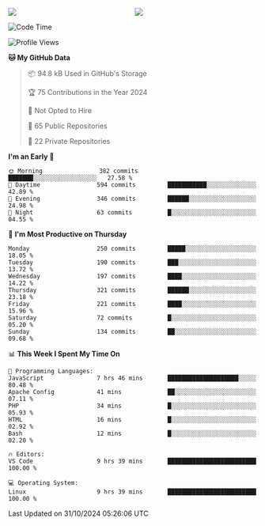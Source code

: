 <p style="display:flex;align-items:center;column-gap:0.5rem;" align="center">
  <img style="flex-grow:1;align-self:stretch;object-fit:cover;"  src ="https://github-readme-stats.vercel.app/api?username=gnoluv9x&show_icons=true&count_private=true&theme=chartreuse-dark&hide_border=true">
  <img style="flex-grow:1;align-self:stretch;object-fit:cover;"src ="https://github-readme-stats.vercel.app/api/top-langs/?username=gnoluv9x&layout=compact&hide_border=true&theme=chartreuse-dark&&langs_count=6&hide=jupyter%20notebook,tex,css,php&exclude_repo=Pacman-AI">
</p>

<!--START_SECTION:waka-->
![Code Time](http://img.shields.io/badge/Code%20Time-906%20hrs%2050%20mins-blue)

![Profile Views](http://img.shields.io/badge/Profile%20Views-0-blue)

**🐱 My GitHub Data** 

> 📦 94.8 kB Used in GitHub's Storage 
 > 
> 🏆 75 Contributions in the Year 2024
 > 
> 🚫 Not Opted to Hire
 > 
> 📜 65 Public Repositories 
 > 
> 🔑 22 Private Repositories 
 > 
**I'm an Early 🐤** 

```text
🌞 Morning                382 commits         ███████░░░░░░░░░░░░░░░░░░   27.58 % 
🌆 Daytime                594 commits         ███████████░░░░░░░░░░░░░░   42.89 % 
🌃 Evening                346 commits         ██████░░░░░░░░░░░░░░░░░░░   24.98 % 
🌙 Night                  63 commits          █░░░░░░░░░░░░░░░░░░░░░░░░   04.55 % 
```
📅 **I'm Most Productive on Thursday** 

```text
Monday                   250 commits         █████░░░░░░░░░░░░░░░░░░░░   18.05 % 
Tuesday                  190 commits         ███░░░░░░░░░░░░░░░░░░░░░░   13.72 % 
Wednesday                197 commits         ████░░░░░░░░░░░░░░░░░░░░░   14.22 % 
Thursday                 321 commits         ██████░░░░░░░░░░░░░░░░░░░   23.18 % 
Friday                   221 commits         ████░░░░░░░░░░░░░░░░░░░░░   15.96 % 
Saturday                 72 commits          █░░░░░░░░░░░░░░░░░░░░░░░░   05.20 % 
Sunday                   134 commits         ██░░░░░░░░░░░░░░░░░░░░░░░   09.68 % 
```


📊 **This Week I Spent My Time On** 

```text
💬 Programming Languages: 
JavaScript               7 hrs 46 mins       ████████████████████░░░░░   80.48 % 
Apache Config            41 mins             ██░░░░░░░░░░░░░░░░░░░░░░░   07.11 % 
PHP                      34 mins             █░░░░░░░░░░░░░░░░░░░░░░░░   05.93 % 
HTML                     16 mins             █░░░░░░░░░░░░░░░░░░░░░░░░   02.92 % 
Bash                     12 mins             █░░░░░░░░░░░░░░░░░░░░░░░░   02.20 % 

🔥 Editors: 
VS Code                  9 hrs 39 mins       █████████████████████████   100.00 % 

💻 Operating System: 
Linux                    9 hrs 39 mins       █████████████████████████   100.00 % 
```


 Last Updated on 31/10/2024 05:26:06 UTC
<!--END_SECTION:waka-->

